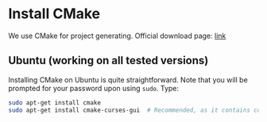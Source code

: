 # Install CMake

We use CMake for project generating. Official download page: [link](https://cmake.org/download/)

## Ubuntu (working on all tested versions)

Installing CMake on Ubuntu is quite straightforward. Note that you will be prompted for your password upon using `sudo`. Type:

```bash
sudo apt-get install cmake
sudo apt-get install cmake-curses-gui  # Recommended, as it contains ccmake.
```
